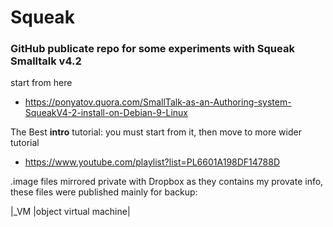 # Squeak
### GitHub publicate repo for some experiments with Squeak Smalltalk v4.2

start from here

- https://ponyatov.quora.com/SmallTalk-as-an-Authoring-system-SqueakV4-2-install-on-Debian-9-Linux

The Best **intro** tutorial: you must start from it, then move to more wider tutorial

- https://www.youtube.com/playlist?list=PL6601A198DF14788D

.image files mirrored private with Dropbox as they contains my provate info,
these files were published mainly for backup:

|_VM		|object virtual machine|
